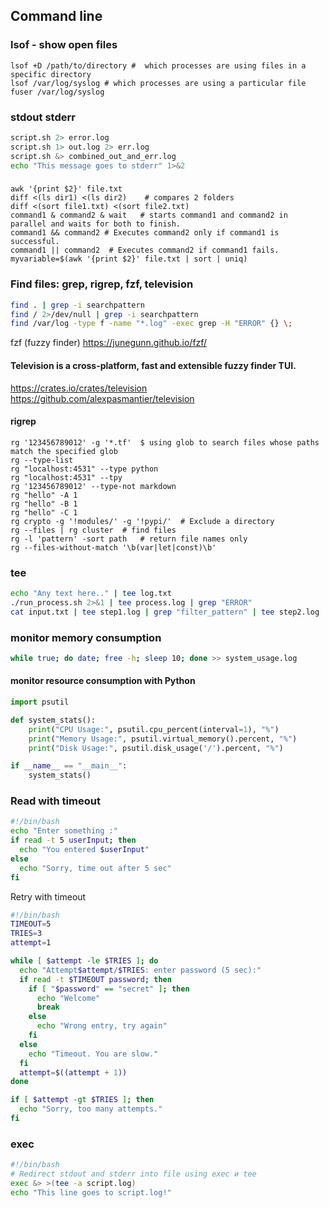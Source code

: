 ## Command line

### lsof - show open files 
```
lsof +D /path/to/directory #  which processes are using files in a specific directory
lsof /var/log/syslog # which processes are using a particular file
fuser /var/log/syslog
```
### stdout stderr
```bash
script.sh 2> error.log
script.sh 1> out.log 2> err.log
script.sh &> combined_out_and_err.log
echo "This message goes to stderr" 1>&2
```
### 
```
awk '{print $2}' file.txt 
diff <(ls dir1) <(ls dir2)    # compares 2 folders
diff <(sort file1.txt) <(sort file2.txt)
command1 & command2 & wait   # starts command1 and command2 in parallel and waits for both to finish.
command1 && command2 # Executes command2 only if command1 is successful.
command1 || command2  # Executes command2 if command1 fails.
myvariable=$(awk '{print $2}' file.txt | sort | uniq) 
```

### Find files: grep, rigrep, fzf, television
```bash
find . | grep -i searchpattern  
find / 2>/dev/null | grep -i searchpattern  
find /var/log -type f -name "*.log" -exec grep -H "ERROR" {} \;
```
fzf (fuzzy finder) <https://junegunn.github.io/fzf/>

#### Television is a cross-platform, fast and extensible fuzzy finder TUI.
<https://crates.io/crates/television>
<https://github.com/alexpasmantier/television>
#### rigrep
```
rg '123456789012' -g '*.tf'  $ using glob to search files whose paths match the specified glob
rg --type-list
rg "localhost:4531" --type python
rg "localhost:4531" --tpy
rg '123456789012' --type-not markdown
rg "hello" -A 1
rg "hello" -B 1
rg "hello" -C 1
rg crypto -g '!modules/' -g '!pypi/'  # Exclude a directory
rg --files | rg cluster  # find files
rg -l 'pattern' -sort path   # return file names only
rg --files-without-match '\b(var|let|const)\b'  
```
### tee
```bash
echo "Any text here.." | tee log.txt
./run_process.sh 2>&1 | tee process.log | grep "ERROR"
cat input.txt | tee step1.log | grep "filter_pattern" | tee step2.log | sort | tee final.log
```

### monitor memory consumption
```bash
while true; do date; free -h; sleep 10; done >> system_usage.log
```
#### monitor resource consumption with Python
```python
import psutil

def system_stats():
    print("CPU Usage:", psutil.cpu_percent(interval=1), "%")
    print("Memory Usage:", psutil.virtual_memory().percent, "%")
    print("Disk Usage:", psutil.disk_usage('/').percent, "%")

if __name__ == "__main__":
    system_stats()
```
### Read with timeout
```bash
#!/bin/bash
echo "Enter something :"
if read -t 5 userInput; then
  echo "You entered $userInput"
else
  echo "Sorry, time out after 5 sec"
fi
```
Retry with timeout
```bash
#!/bin/bash
TIMEOUT=5
TRIES=3
attempt=1

while [ $attempt -le $TRIES ]; do
  echo "Attempt$attempt/$TRIES: enter password (5 sec):"
  if read -t $TIMEOUT password; then
    if [ "$password" == "secret" ]; then
      echo "Welcome"
      break
    else
      echo "Wrong entry, try again"
    fi
  else
    echo "Timeout. You are slow."
  fi
  attempt=$((attempt + 1))
done

if [ $attempt -gt $TRIES ]; then
  echo "Sorry, too many attempts."
fi
```

### exec

```bash
#!/bin/bash
# Redirect stdout and stderr into file using exec и tee
exec &> >(tee -a script.log)
echo "This line goes to script.log!"
```
